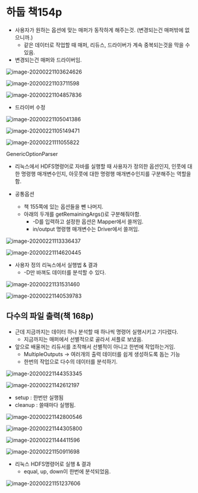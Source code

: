 # 하둡 책154p

- 사용자가 원하는 옵션에 맞는 매퍼가 동작하게 해주는것. (변경되는건 매퍼밖에 없으니까.)
  - 같은 데이터로 작업할 때 매퍼, 리듀스, 드라이버가 계속 중복되는것을 막을 수 있음.
-  변경되는건 매퍼와 드라이버임.

![image-20200221103624626](images/image-20200221103624626.png)

![image-20200221103711598](images/image-20200221103711598.png)

![image-20200221104857836](images/image-20200221104857836.png)

- 드라이버 수정

![image-20200221105041386](images/image-20200221105041386.png)

![image-20200221105149471](images/image-20200221105149471.png)

![image-20200221111055822](images/image-20200221111055822.png)

GenericOptionParser

- 리눅스에서 HDFS명령어로 자바를 실행할 때 사용자가 정의한 옵션인지, 인풋에 대한 명령행 매개변수인지, 아웃풋에 대한 명령행 매개변수인지를 구분해주는 역할을 함.

- 공통옵션
  - 책 155쪽에 있는 옵션들을 뺀 나머지.
  - 아래의 두개를 getRemainingArgs()로 구분해줘야함.
    - -D를 입력하고 설정한 옵션은 Mapper에서 쓸꺼임.
    - in/output 명령행 매개변수는 Driver에서 쓸꺼임.

![image-20200221113336437](images/image-20200221113336437.png)

![image-20200221114620445](images/image-20200221114620445.png)

- 사용자 정의 리눅스에서 실행법 & 결과
  - -D만 바껴도 데이터를 분석할 수 있다.

![image-20200221131531460](images/image-20200221131531460.png)

![image-20200221140539783](images/image-20200221140539783.png)

## 다수의 파일 출력(책 168p)

- 근데 지금까지는 데이터 하나 분석할 때 하나씩 명령어 실행시키고 기다렸다. 
  - 지금까지는 매퍼에서 선별적으로 골라서 셔플로 보냈음.
- 앞으로 배울꺼는 리듀서를 조작해서 선별적이 아니고 한번에 작업하는거임.
  - MultipleOutputs -> 여러개의 출력 데이터를 쉽게 생성하도록 돕는 기능
  - 한번의 작업으로 다수의 데이터를 분석하기.

![image-20200221144353345](images/image-20200221144353345.png)

![image-20200221142612197](images/image-20200221142612197.png)

- setup : 한번만 실행됨
- cleanup : 쓸때마다 실행됨.

![image-20200221142800546](images/image-20200221142800546.png)

![image-20200221144305800](images/image-20200221144305800.png)

![image-20200221144411596](images/image-20200221144411596.png)

![image-20200221150911698](images/image-20200221150911698.png)

- 리눅스 HDFS명령어로 실행 & 결과
  - equal, up, down이 한번에 분석되었음.

![image-20200221151237606](images/image-20200221151237606.png)